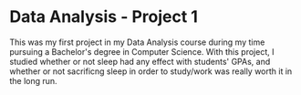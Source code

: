 # Data Analysis - Project 1

This was my first project in my Data Analysis course during my time pursuing a Bachelor's degree in Computer Science. With this project, I studied whether or not sleep had any effect with students' GPAs, and whether or not sacrificng sleep in order to study/work was really worth it in the long run.
